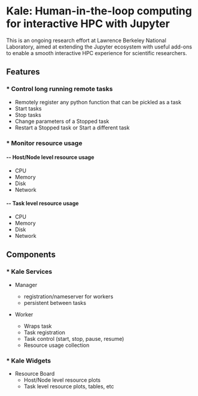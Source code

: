 # Kale: Human-in-the-loop computing for interactive HPC with Jupyter

This is an ongoing research effort at Lawrence Berkeley National Laboratory, aimed at
extending the Jupyter ecosystem with useful add-ons to enable a smooth interactive HPC 
experience for scientific researchers.

<example notebook visual here>

## Features

### * Control long running remote tasks

- Remotely register any python function that can be pickled as a task
- Start tasks
- Stop tasks
- Change parameters of a Stopped task
- Restart a Stopped task or Start a different task

### * Monitor resource usage

#### -- Host/Node level resource usage

- CPU
- Memory
- Disk
- Network

#### -- Task level resource usage

- CPU
- Memory
- Disk
- Network

## Components

### * Kale Services

- Manager
    - registration/nameserver for workers
    - persistent between tasks

- Worker
    - Wraps task
    - Task registration
    - Task control (start, stop, pause, resume)
    - Resource usage collection

### * Kale Widgets

- Resource Board
    - Host/Node level resource plots
    - Task level resource plots, tables, etc